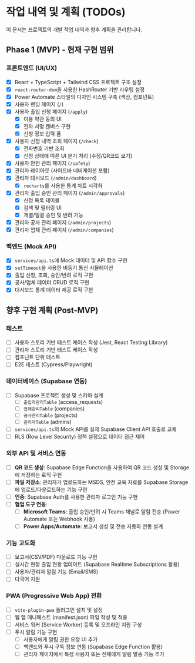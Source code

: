 
# 작업 내역 및 계획 (TODOs)

이 문서는 프로젝트의 개발 작업 내역과 향후 계획을 관리합니다.

## Phase 1 (MVP) - 현재 구현 범위

### 프론트엔드 (UI/UX)
- [x] React + TypeScript + Tailwind CSS 프로젝트 구조 설정
- [x] `react-router-dom`을 사용한 HashRouter 기반 라우팅 설정
- [x] Power Automate 스타일의 디자인 시스템 구축 (색상, 컴포넌트)
- [x] 사용자 랜딩 페이지 (`/`)
- [x] 사용자 출입 신청 페이지 (`/apply`)
  - [x] 이용 약관 동의 UI
  - [x] 전자 서명 캔버스 구현
  - [x] 신청 정보 입력 폼
- [x] 사용자 신청 내역 조회 페이지 (`/check`)
  - [x] 전화번호 기반 조회
  - [x] 신청 상태에 따른 UI 분기 처리 (수정/QR코드 보기)
- [x] 사용자 안전 관리 페이지 (`/safety`)
- [x] 관리자 레이아웃 (사이드바 네비게이션 포함)
- [x] 관리자 대시보드 (`/admin/dashboard`)
  - [x] `recharts`를 사용한 통계 차트 시각화
- [x] 관리자 출입 승인 관리 페이지 (`/admin/approvals`)
  - [x] 신청 목록 테이블
  - [x] 검색 및 필터링 UI
  - [x] 개별/일괄 승인 및 반려 기능
- [x] 관리자 공사 관리 페이지 (`/admin/projects`)
- [x] 관리자 업체 관리 페이지 (`/admin/companies`)

### 백엔드 (Mock API)
- [x] `services/api.ts`에 Mock 데이터 및 API 함수 구현
- [x] `setTimeout`을 사용한 비동기 통신 시뮬레이션
- [x] 출입 신청, 조회, 승인/반려 로직 구현
- [x] 공사/업체 데이터 CRUD 로직 구현
- [x] 대시보드 통계 데이터 제공 로직 구현

## 향후 구현 계획 (Post-MVP)

### 테스트
- [ ] 사용자 스토리 기반 테스트 케이스 작성 (Jest, React Testing Library)
- [ ] 관리자 스토리 기반 테스트 케이스 작성
- [ ] 컴포넌트 단위 테스트
- [ ] E2E 테스트 (Cypress/Playwright)

### 데이터베이스 (Supabase 연동)
- [ ] Supabase 프로젝트 생성 및 스키마 설계
  - [ ] `출입자관리Table` (access_requests)
  - [ ] `업체관리Table` (companies)
  - [ ] `공사관리Table` (projects)
  - [ ] `관리자Table` (admins)
- [ ] `services/api.ts`의 Mock API를 실제 Supabase Client API 호출로 교체
- [ ] RLS (Row Level Security) 정책 설정으로 데이터 접근 제어

### 외부 API 및 서비스 연동
- [ ] **QR 코드 생성**: Supabase Edge Function을 사용하여 QR 코드 생성 및 Storage에 저장하는 로직 구현
- [ ] **파일 저장소**: 관리자가 업로드하는 MSDS, 안전 교육 자료를 Supabase Storage에 업로드/다운로드하는 기능 구현
- [ ] **인증**: Supabase Auth를 사용한 관리자 로그인 기능 구현
- [ ] **협업 도구 연동**:
    - [ ] **Microsoft Teams**: 출입 승인/반려 시 Teams 채널로 알림 전송 (Power Automate 또는 Webhook 사용)
    - [ ] **Power Apps/Automate**: 보고서 생성 및 전송 자동화 연동 설계

### 기능 고도화
- [ ] 보고서(CSV/PDF) 다운로드 기능 구현
- [ ] 실시간 현장 출입 현황 업데이트 (Supabase Realtime Subscriptions 활용)
- [ ] 사용자/관리자 알림 기능 (Email/SMS)
- [ ] 다국어 지원

### PWA (Progressive Web App) 전환
- [ ] `vite-plugin-pwa` 플러그인 설치 및 설정
- [ ] 웹 앱 매니페스트 (manifest.json) 파일 작성 및 적용
- [ ] 서비스 워커 (Service Worker) 등록 및 오프라인 지원 구성
- [ ] 푸시 알림 기능 구현
  - [ ] 사용자에게 알림 권한 요청 UI 추가
  - [ ] 백엔드와 푸시 구독 정보 연동 (Supabase Edge Function 활용)
  - [ ] 관리자 페이지에서 특정 사용자 또는 전체에게 알림 발송 기능 추가
